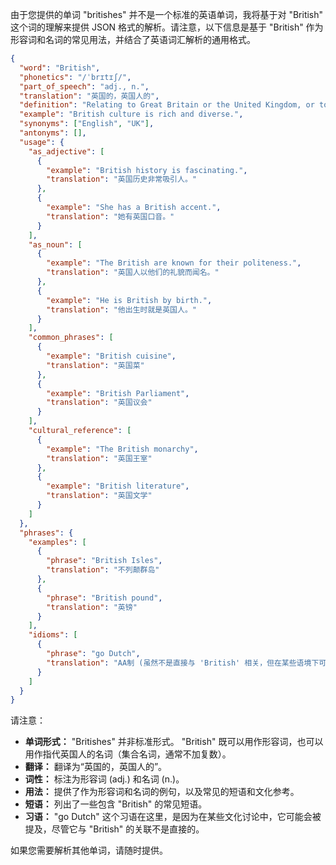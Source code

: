 由于您提供的单词 "britishes" 并不是一个标准的英语单词，我将基于对 "British" 这个词的理解来提供 JSON 格式的解析。请注意，以下信息是基于 "British" 作为形容词和名词的常见用法，并结合了英语词汇解析的通用格式。

```json
{
  "word": "British",
  "phonetics": "/ˈbrɪtɪʃ/",
  "part_of_speech": "adj., n.",
  "translation": "英国的，英国人的",
  "definition": "Relating to Great Britain or the United Kingdom, or to its people or language.",
  "example": "British culture is rich and diverse.",
  "synonyms": ["English", "UK"],
  "antonyms": [],
  "usage": {
    "as_adjective": [
      {
        "example": "British history is fascinating.",
        "translation": "英国历史非常吸引人。"
      },
      {
        "example": "She has a British accent.",
        "translation": "她有英国口音。"
      }
    ],
    "as_noun": [
      {
        "example": "The British are known for their politeness.",
        "translation": "英国人以他们的礼貌而闻名。"
      },
      {
        "example": "He is British by birth.",
        "translation": "他出生时就是英国人。"
      }
    ],
    "common_phrases": [
      {
        "example": "British cuisine",
        "translation": "英国菜"
      },
      {
        "example": "British Parliament",
        "translation": "英国议会"
      }
    ],
    "cultural_reference": [
      {
        "example": "The British monarchy",
        "translation": "英国王室"
      },
      {
        "example": "British literature",
        "translation": "英国文学"
      }
    ]
  },
  "phrases": {
    "examples": [
      {
        "phrase": "British Isles",
        "translation": "不列颠群岛"
      },
      {
        "phrase": "British pound",
        "translation": "英镑"
      }
    ],
    "idioms": [
      {
        "phrase": "go Dutch",
        "translation": "AA制 (虽然不是直接与 'British' 相关，但在某些语境下可能被提及)"
      }
    ]
  }
}
```

请注意：

*   **单词形式：** "Britishes" 并非标准形式。 "British" 既可以用作形容词，也可以用作指代英国人的名词（集合名词，通常不加复数）。
*   **翻译：** 翻译为“英国的，英国人的”。
*   **词性：** 标注为形容词 (adj.) 和名词 (n.)。
*   **用法：** 提供了作为形容词和名词的例句，以及常见的短语和文化参考。
*   **短语：** 列出了一些包含 "British" 的常见短语。
*   **习语：**  "go Dutch" 这个习语在这里，是因为在某些文化讨论中，它可能会被提及，尽管它与 "British" 的关联不是直接的。

如果您需要解析其他单词，请随时提供。 